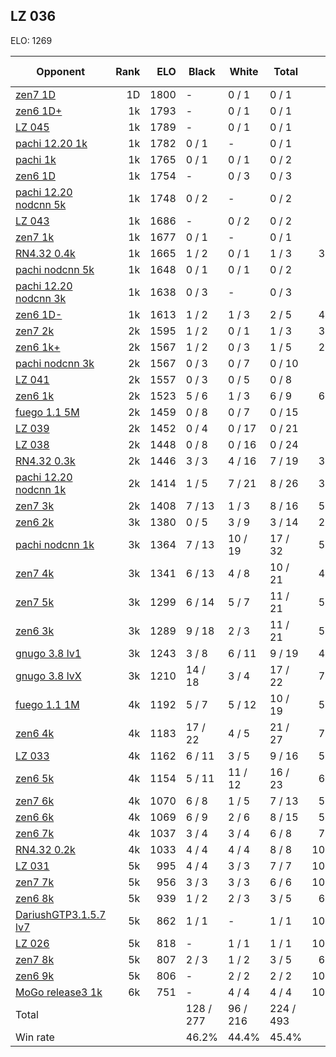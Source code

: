 ## LZ 036 ##

ELO: 1269

Opponent | Rank | ELO | Black | White | Total | Win rate
---------|-----:|----:|-------|-------|-------|-------:
[zen7 1D](zen7%201D.md) | 1D | 1800 | - | 0 / 1 | 0 / 1 | 0.0%
[zen6 1D+](zen6%201D+.md) | 1k | 1793 | - | 0 / 1 | 0 / 1 | 0.0%
[LZ 045](LZ%20045.md) | 1k | 1789 | - | 0 / 1 | 0 / 1 | 0.0%
[pachi 12.20 1k](pachi%2012.20%201k.md) | 1k | 1782 | 0 / 1 | - | 0 / 1 | 0.0%
[pachi 1k](pachi%201k.md) | 1k | 1765 | 0 / 1 | 0 / 1 | 0 / 2 | 0.0%
[zen6 1D](zen6%201D.md) | 1k | 1754 | - | 0 / 3 | 0 / 3 | 0.0%
[pachi 12.20 nodcnn 5k](pachi%2012.20%20nodcnn%205k.md) | 1k | 1748 | 0 / 2 | - | 0 / 2 | 0.0%
[LZ 043](LZ%20043.md) | 1k | 1686 | - | 0 / 2 | 0 / 2 | 0.0%
[zen7 1k](zen7%201k.md) | 1k | 1677 | 0 / 1 | - | 0 / 1 | 0.0%
[RN4.32 0.4k](RN4.32%200.4k.md) | 1k | 1665 | 1 / 2 | 0 / 1 | 1 / 3 | 33.3%
[pachi nodcnn 5k](pachi%20nodcnn%205k.md) | 1k | 1648 | 0 / 1 | 0 / 1 | 0 / 2 | 0.0%
[pachi 12.20 nodcnn 3k](pachi%2012.20%20nodcnn%203k.md) | 1k | 1638 | 0 / 3 | - | 0 / 3 | 0.0%
[zen6 1D-](zen6%201D-.md) | 1k | 1613 | 1 / 2 | 1 / 3 | 2 / 5 | 40.0%
[zen7 2k](zen7%202k.md) | 2k | 1595 | 1 / 2 | 0 / 1 | 1 / 3 | 33.3%
[zen6 1k+](zen6%201k+.md) | 2k | 1567 | 1 / 2 | 0 / 3 | 1 / 5 | 20.0%
[pachi nodcnn 3k](pachi%20nodcnn%203k.md) | 2k | 1567 | 0 / 3 | 0 / 7 | 0 / 10 | 0.0%
[LZ 041](LZ%20041.md) | 2k | 1557 | 0 / 3 | 0 / 5 | 0 / 8 | 0.0%
[zen6 1k](zen6%201k.md) | 2k | 1523 | 5 / 6 | 1 / 3 | 6 / 9 | 66.7%
[fuego 1.1 5M](fuego%201.1%205M.md) | 2k | 1459 | 0 / 8 | 0 / 7 | 0 / 15 | 0.0%
[LZ 039](LZ%20039.md) | 2k | 1452 | 0 / 4 | 0 / 17 | 0 / 21 | 0.0%
[LZ 038](LZ%20038.md) | 2k | 1448 | 0 / 8 | 0 / 16 | 0 / 24 | 0.0%
[RN4.32 0.3k](RN4.32%200.3k.md) | 2k | 1446 | 3 / 3 | 4 / 16 | 7 / 19 | 36.8%
[pachi 12.20 nodcnn 1k](pachi%2012.20%20nodcnn%201k.md) | 2k | 1414 | 1 / 5 | 7 / 21 | 8 / 26 | 30.8%
[zen7 3k](zen7%203k.md) | 2k | 1408 | 7 / 13 | 1 / 3 | 8 / 16 | 50.0%
[zen6 2k](zen6%202k.md) | 3k | 1380 | 0 / 5 | 3 / 9 | 3 / 14 | 21.4%
[pachi nodcnn 1k](pachi%20nodcnn%201k.md) | 3k | 1364 | 7 / 13 | 10 / 19 | 17 / 32 | 53.1%
[zen7 4k](zen7%204k.md) | 3k | 1341 | 6 / 13 | 4 / 8 | 10 / 21 | 47.6%
[zen7 5k](zen7%205k.md) | 3k | 1299 | 6 / 14 | 5 / 7 | 11 / 21 | 52.4%
[zen6 3k](zen6%203k.md) | 3k | 1289 | 9 / 18 | 2 / 3 | 11 / 21 | 52.4%
[gnugo 3.8 lv1](gnugo%203.8%20lv1.md) | 3k | 1243 | 3 / 8 | 6 / 11 | 9 / 19 | 47.4%
[gnugo 3.8 lvX](gnugo%203.8%20lvX.md) | 3k | 1210 | 14 / 18 | 3 / 4 | 17 / 22 | 77.3%
[fuego 1.1 1M](fuego%201.1%201M.md) | 4k | 1192 | 5 / 7 | 5 / 12 | 10 / 19 | 52.6%
[zen6 4k](zen6%204k.md) | 4k | 1183 | 17 / 22 | 4 / 5 | 21 / 27 | 77.8%
[LZ 033](LZ%20033.md) | 4k | 1162 | 6 / 11 | 3 / 5 | 9 / 16 | 56.3%
[zen6 5k](zen6%205k.md) | 4k | 1154 | 5 / 11 | 11 / 12 | 16 / 23 | 69.6%
[zen7 6k](zen7%206k.md) | 4k | 1070 | 6 / 8 | 1 / 5 | 7 / 13 | 53.8%
[zen6 6k](zen6%206k.md) | 4k | 1069 | 6 / 9 | 2 / 6 | 8 / 15 | 53.3%
[zen6 7k](zen6%207k.md) | 4k | 1037 | 3 / 4 | 3 / 4 | 6 / 8 | 75.0%
[RN4.32 0.2k](RN4.32%200.2k.md) | 4k | 1033 | 4 / 4 | 4 / 4 | 8 / 8 | 100.0%
[LZ 031](LZ%20031.md) | 5k | 995 | 4 / 4 | 3 / 3 | 7 / 7 | 100.0%
[zen7 7k](zen7%207k.md) | 5k | 956 | 3 / 3 | 3 / 3 | 6 / 6 | 100.0%
[zen6 8k](zen6%208k.md) | 5k | 939 | 1 / 2 | 2 / 3 | 3 / 5 | 60.0%
[DariushGTP3.1.5.7 lv7](DariushGTP3.1.5.7%20lv7.md) | 5k | 862 | 1 / 1 | - | 1 / 1 | 100.0%
[LZ 026](LZ%20026.md) | 5k | 818 | - | 1 / 1 | 1 / 1 | 100.0%
[zen7 8k](zen7%208k.md) | 5k | 807 | 2 / 3 | 1 / 2 | 3 / 5 | 60.0%
[zen6 9k](zen6%209k.md) | 5k | 806 | - | 2 / 2 | 2 / 2 | 100.0%
[MoGo release3 1k](MoGo%20release3%201k.md) | 6k | 751 | - | 4 / 4 | 4 / 4 | 100.0%
Total | | | 128 / 277 | 96 / 216 | 224 / 493 | 
Win rate| | | 46.2% | 44.4% | 45.4% | 
